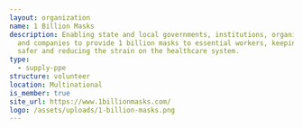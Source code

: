 ```yaml
---
layout: organization
name: 1 Billion Masks
description: Enabling state and local governments, institutions, organizations
  and companies to provide 1 billion masks to essential workers, keeping people
  safer and reducing the strain on the healthcare system.
type:
  - supply-ppe
structure: volunteer
location: Multinational
is_member: true
site_url: https://www.1billionmasks.com/
logo: /assets/uploads/1-billion-masks.png
---
```

